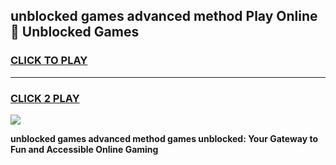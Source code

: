
## unblocked games advanced method Play Online 👋 Unblocked Games
<h3>
<a href="https://premium.freeplayer.one?title=unblocked_games_advanced_method&ref=19F">CLICK TO PLAY</a></h3>
<hr>

<h3>
<a href="https://premium.freeplayer.one?title=unblocked_games_advanced_method&ref=19F">CLICK 2 PLAY</a>
  
</h3>

<a href="https://premium.freeplayer.one?title=unblocked_games_advanced_method&ref=19F"><img src="https://clearcache.store/games.png"></a>


**unblocked games advanced method games unblocked: Your Gateway to Fun and Accessible Online Gaming**
